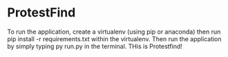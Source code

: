 # ProtestFind





To run the application, create a virtualenv (using pip or anaconda) then run pip install -r requirements.txt within the virtualenv. Then run the application by simply typing py run.py in the terminal. THis is Protestfind!

